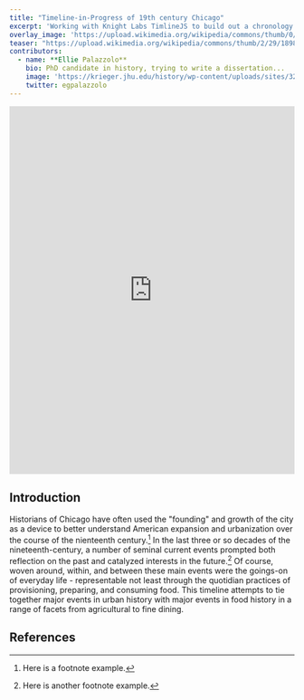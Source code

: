 ```yaml
---
title: "Timeline-in-Progress of 19th century Chicago"
excerpt: 'Working with Knight Labs TimlineJS to build out a chronology of major events in nineteenth-century Chicago, with an eye to food provisioning, labor, and consumption.'
overlay_image: 'https://upload.wikimedia.org/wikipedia/commons/thumb/0/06/Looking_West_From_Peristyle%2C_Court_of_Honor_and_Grand_Basin%2C_1893.jpg/2560px-Looking_West_From_Peristyle%2C_Court_of_Honor_and_Grand_Basin%2C_1893.jpg'
teaser: "https://upload.wikimedia.org/wikipedia/commons/thumb/2/29/1898_Bird%27s_Eye_View_of_Chicago.jpg/220px-1898_Bird%27s_Eye_View_of_Chicago.jpg"
contributors:
  - name: **Ellie Palazzolo**
    bio: PhD candidate in history, trying to write a dissertation...
    image: 'https://krieger.jhu.edu/history/wp-content/uploads/sites/32/2019/08/EPalazzolo.jpg'
    twitter: egpalazzolo
---
```



<iframe src='https://cdn.knightlab.com/libs/timeline3/latest/embed/index.html?source=138kw7epZm1qu9DESHIszJksb8Yw42soHEkVbspWKBeM&font=Playfair&lang=en&initial_zoom=2&height=650' width='100%' height='650' webkitallowfullscreen mozallowfullscreen allowfullscreen frameborder='0'></iframe>


## Introduction

Historians of Chicago have often used the "founding" and growth of the city as a device to better understand American expansion and urbanization over the course of the nienteenth century.[^1] In the last three or so decades of the nineteenth-century, a number of seminal current events prompted both reflection on the past and catalyzed interests in the future.[^2] Of course, woven around, within, and between these main events were the goings-on of everyday life - representable not least through the quotidian practices of provisioning, preparing, and consuming food. This timeline attempts to tie together major events in urban history with major events in food history in a range of facets from agricultural to fine dining.

## References

[^1]: Here is a footnote example.
[^2]: Here is another footnote example.
